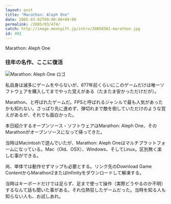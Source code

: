 ```yaml
---
layout: post
title: "Marathon: Aleph One"
date: 2005-03-02T09:00:00+09:00
permalink: /2005/03/474/
catch: http://image.moongift.jp/intro/20050301-marathon.jpg
id: 492
---
```

Marathon: Aleph One  
<!--more-->

### 往年の名作、ここに復活
  

![Marathon: Aleph One ロゴ](http://image.moongift.jp/intro/20050301-marathon.jpg "Marathon: Aleph One ロゴ")

  

私自身は滅多にゲームをやらないが、6?7年前くらいにこのゲームだけは唯一ソフトウェアを購入してまでやった覚えがある（たまたま安かっただけだが）。

  

Marathon、と呼ばれたゲームだ。FPSと呼ばれるジャンルで最も人気があったかも知れない。さっぱり先に進めず、弾切れまで敵を倒していただけのような覚えがあるが、それでも面白かった。

  

本日紹介するオープンソース・ソフトウェアはMarathon: Aleph One、そのMarathonがオープンソースになって帰ってきた。

  

当時はMacintoshで遊んでいたが、Marathon: Aleph Oneはマルチプラットフォームになっている。Mac（Old、OSX）、Windows、そしてLinux。区別無く楽しむ事ができる。

  

尚、単体では動作せずマップも必要とする。リンク先のDownload Game ContentからMarathon2またはInfinityをダウンロードして解凍する。

  

当時はキーボードだけでは足らず、足まで使って操作（実際どうやるのか不明）するなんて話も聞いた事がある。それ位熱狂したゲームだった。当時を知る人も知らない人も、お試しあれ。

